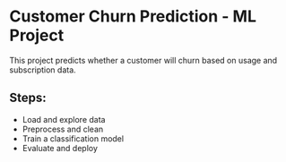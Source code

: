 # Customer Churn Prediction - ML Project

This project predicts whether a customer will churn based on usage and subscription data.

## Steps:
- Load and explore data
- Preprocess and clean
- Train a classification model
- Evaluate and deploy
